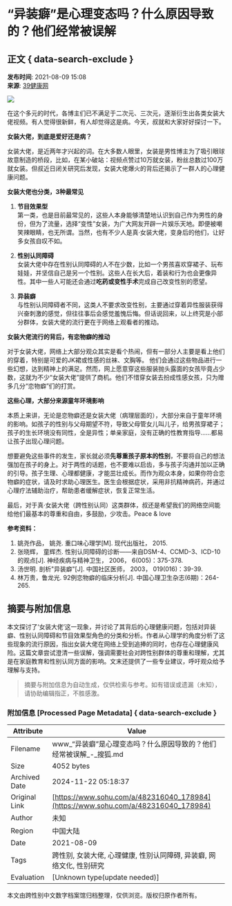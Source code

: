 # “异装癖”是心理变态吗？什么原因导致的？他们经常被误解

## 正文 { data-search-exclude }


**发布时间**: 2021-08-09 15:08  
**来源**: [39健康网](https://www.sohu.com/a/482316040_178984?spm=smpc.content-abroad.content.1.1732252639989EYMSdCh)

![](https://p8.itc.cn/images01/20210809/36a7cf6739f64f5d9b4261de9e8f90f7.png)

在这个多元的时代，各博主们已不满足于二次元、三次元，逐渐衍生出各类女装大佬视频。有人觉得很新鲜，有人却觉得这是病。今天，叔就和大家好好探讨一下。

**女装大佬，到底是爱好还是病？**

女装大佬，是近两年才兴起的词。在大多数人眼里，女装是男性博主为了吸引眼球故意制造的桥段，比如，在某小破站：视频点赞过10万就女装，粉丝总数过100万就女装。但叔近日闭关研究后发现，女装大佬爆火的背后还揭示了一群人的心理健康问题。

**女装大佬也分类，3种最常见**

1. **节目效果型**  
   第一类，也是目前最常见的，这些人本身能够清楚地认识到自己作为男性的身份，但为了流量，选择“变性”女装，为广大网友开辟一片娱乐天地。即便被嘲笑辣眼睛，也无所谓。当然，也有不少人是真·女装大佬，变身后的他们，让好多女孩自叹不如。

2. **性别认同障碍**  
   女装大佬中存在性别认同障碍的人不在少数，比如一个男孩喜欢穿裙子、玩布娃娃，并坚信自己是另一个性别。这些人在长大后，着装和行为也会更像异性。其中一些人可能还会通过**吃药或变性手术**完成自己改变性别的愿望。

3. **异装癖**  
   与性别认同障碍者不同，这类人不要求改变性别，主要通过穿着异性服装获得兴奋刺激的感觉，但往往事后会感觉羞愧后悔。但话说回来，以上终究是小部分群体，女装大佬的流行更在于网络上观看者的推动。

**女装大佬流行的背后，有恋物癖的推动**

对于女装大佬，网络上大部分观众其实是看个热闹，但有一部分人主要是看上他们的穿着，特别是可爱的JK裙或性感的丝袜、文胸等。 他们会通过这些物品进行一些幻想，达到精神上的满足。然而，网上愿意穿这些服装抛头露面的女孩毕竟占少数，这就为不少“女装大佬”提供了商机。他们不惜穿女装去扮成性感女孩，只为赠多几分“恋物癖”们的打赏。

**这些心理，大部分来源童年环境影响**

本质上来讲，无论是恋物癖还是女装大佬（病理层面的），大部分来自于童年环境的影响。如孩子的性别与父母期望不符，导致父母管女儿叫儿子，给男孩穿裙子；孩子的生长环境没有同性，全是异性；单亲家庭，没有正确的性教育指导……都易让孩子出现心理问题。

想要避免这些事件的发生，家长就必须**先尊重孩子原本的性别**，不要将自己的想法强加在孩子的身上。对于两性的话题，也不要难以启齿，多与孩子沟通并加以正确的引导。孩子生理、心理都健康，才能茁壮成长。而作为观众本身，如果你符合恋物癖的症状，请及时求助心理医生。医生会根据症状，采用非抗精神病药，并通过心理疗法辅助治疗，帮助患者缓解症状，恢复正常生活。

最后，对于真·女装大佬（跨性别认同）这类群体，叔还是希望我们的网络空间能给他们最基本的尊重和自由，多鼓励，少攻击。Peace & love

**参考资料：**

1. 姚尧作品， 姚尧. 重口味心理学\[M\]. 现代出版社， 2015.
2. 张晓辉， 童辉杰. 性别认同障碍的诊断——来自DSM-4、CCMD-3、ICD-10的观点\[J\]. 神经疾病与精神卫生， 2006， 6(005)：375-378.
3. 汤世明. 剖析"异装癖"\[J\]. 中国社区医师， 2003， 019(016)：39-39.
4. 林万贵，鲁龙光. 92例恋物癖的临床分析\[J\]. 中国心理卫生杂志(6期)：264-265.

## 摘要与附加信息

<!-- tcd_abstract -->
本文探讨了‘女装大佬’这一现象，并讨论了其背后的心理健康问题，包括对异装癖、性别认同障碍和节目效果型角色的分类和分析。作者从心理学的角度分析了这些现象的流行原因，指出女装大佬在网络上受到追捧的同时，也存在心理健康风险。这篇文章尝试澄清一些误解，强调需要社会对跨性别群体的尊重和理解，尤其是在家庭教育和性别认同方面的影响。文末还提供了一些专业建议，呼吁观众给予理解与支持。
<!-- tcd_abstract_end -->

> 摘要与附加信息为自动生成，仅供检索与参考。如有错误或遗漏（未知），请协助编辑指正，不胜感激。

### 附加信息 [Processed Page Metadata] { data-search-exclude }

| Attribute       | Value                                  |
|-----------------|----------------------------------------|
| Filename        | www_“异装癖”是心理变态吗？什么原因导致的？他们经常被误解_-_搜狐.md                             |
| Size            | 4052 bytes                           |
| Archived Date   | 2024-11-22 05:18:37                             |
| Original Link   | [https://www.sohu.com/a/482316040_178984](https://www.sohu.com/a/482316040_178984)                       |
| Author          | 未知                               |
| Region          | 中国大陆                               |
| Date            | 2021-08-09                                 |
| Tags            | 跨性别, 女装大佬, 心理健康, 性别认同障碍, 异装癖, 网络文化, 性别研究                                 |
| Evaluation            | [Unknown type(update needed)]                                 |
<!-- tcd_table_end -->

本文由跨性别中文数字档案馆归档整理，仅供浏览。版权归原作者所有。

